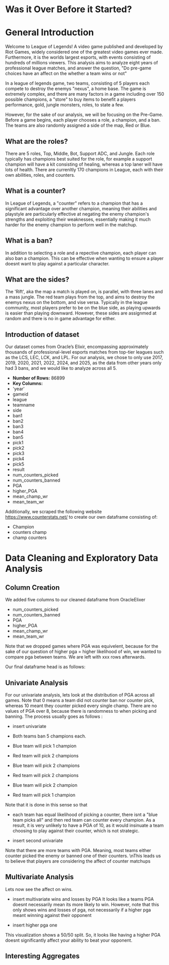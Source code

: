 # Was it Over Before it Started?

# General Introduction 
Welcome to League of Legends! A video game published and developed by Riot Games, widely considered one of the greatest video games ever made. Furthermore, it is the worlds largest esports, with events consisting of hundreds of millions viewers. This analysis aims to analyze eight years of professional league matches, and answer the question, "Do pre-game choices have an affect on the whether a team wins or not"

In a league of legends game, two teams, consisting of 5 players each compete to destroy the enemys "nexus", a home base. The game is extremely complex, and there are many factors in a game including over 150 possible champions, a "store" to buy items to benefit a players performance, gold, jungle monsters, roles, to state a few. 

However, for the sake of our analysis, we will be focusing on the Pre-Game. Before a game begins, each player chooses a role, a champion, and a ban. The teams are also randomly assigned a side of the map, Red or Blue.

## What are the roles? 
There are 5 roles, Top, Middle, Bot, Support ADC, and Jungle. Each role typically has champions best suited for the role, for example a support champion will have a kit consisting of healing, whereas a top laner will have lots of health. There are currenltly 170 champions in League, each with their own abilities, roles, and counters. 

## What is a counter? 
In League of Legends, a "counter" refers to a champion that has a significant advantage over another champion, meaning their abilities and playstyle are particularly effective at negating the enemy champion's strengths and exploiting their weaknesses, essentially making it much harder for the enemy champion to perform well in the matchup. 

## What is a ban?
In addition to selecting a role and a repective champion, each player can also ban a champion. This can be effective when wanting to ensure a player doesnt want to play against a particular character.

## What are the sides? 
The 'Rift', aka the map a match is played on, is parallel, with three lanes and a mass jungle. The red team plays from the top, and aims to destroy the enemys nexus on the bottom, and vise versa. Typically in the league community, most players prefer to be on the blue side, as playing upwards is easier than playing downward. However, these sides are assignmed at random and there is no in game advantage for either.

## Introduction of dataset 
Our dataset comes from Oracle’s Elixir, encompassing approximately thousands of professional-level esports matches from top-tier leagues such as the LCS, LEC, LCK, and LPL. For our analysis, we chose to only use 2017, 2019, 2020, 2021, 2022, 2024, and 2025, as the data from other years only had 3 bans, and we would like to analyze across all 5.
- **Number of Rows:** 86899
- **Key Columns:**
- 'year'
- gameid
- league
- teamname
- side
- ban1 
- ban2
- ban3
- ban4
- ban5 
- pick1
- pick2
- pick3
- pick4
- pick5
- result
- num_counters_picked
- num_counters_banned 
- PGA 
- higher_PGA
- mean_champ_wr
- mean_team_wr

Additionally, we scraped the following website https://www.counterstats.net/ to create our own dataframe consisting of: 

- Champion
- counters champ
- champ counters

# Data Cleaning and Exploratory Data Analysis

## Column Creation
We added five columns to our cleaned dataframe from OracleElixer

- num_counters_picked
- num_counters_banned 
- PGA 
- higher_PGA
- mean_champ_wr
- mean_team_wr

Note that we dropped games where PGA was equivelent, because for the sake of our question of higher pga = higher likelihood of win, we wanted to compare pga between teams. We are left with xxx rows afterwards. 

Our final dataframe head is as follows: 

## Univariate Analysis 
For our univariate analysis, lets look at the distribution of PGA across all games. Note that 0 means a team did not counter ban nor counter pick, whereas 10 meant they counter picked every single champ. There are no values of PGA over 8, because there is randomness to when picking and banning. The process usually goes as follows :  

- insert univariate 

- Both teams ban 5 champions each. 
- Blue team will pick 1 champion
- Red team will pick 2 champions 
- Blue team will pick 2 champions
- Red team will pick 2 champions
- Blue team will pick 2 champion
- Red team will pick 1 champion

Note that it is done in this sense so that 
- each team has equal likelihood of picking a counter, there isnt a "blue team picks all" and then red team can counter every champion.  As a result, it is very unlikely to have a PGA of 10, as it would insinuate a team choosing to play against their counter, which is not strategic. 

- insert second univariate 

Note that there are more teams with PGA. Meaning, most teams either counter picked the enemy or banned one of their counters. \nThis leads us to believe that players are considering the affect of counter matchups


## Multivariate Analysis 
Lets now see the affect on wins. 
- insert multivariate wins and losses by PGA
It looks like a teams PGA doesnt necessarily mean its more likely to win. However, note that this only shows wins and losses of pga, not necessarily if a higher pga meant winning against their opponent

- insert higher pga one 

This visualization shows a 50/50 split. So, it looks like having a higher PGA doesnt significantly affect your ability to beat your opponent.

## Interesting Aggregates